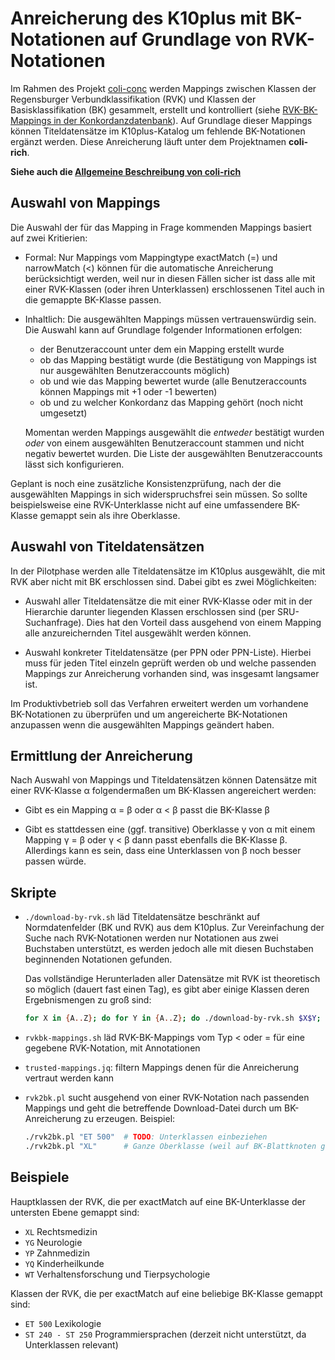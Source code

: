 # Anreicherung des K10plus mit BK-Notationen auf Grundlage von RVK-Notationen

Im Rahmen des Projekt [coli-conc](https://coli-conc.gbv.de/) werden Mappings zwischen Klassen der Regensburger Verbundklassifikation (RVK) und Klassen der Basisklassifikation (BK) gesammelt, erstellt und kontrolliert (siehe [RVK-BK-Mappings in der Konkordanzdatenbank](https://coli-conc.gbv.de/cocoda/app/?toScheme=http%3A%2F%2Furi.gbv.de%2Fterminology%2Fbk%2F&fromScheme=http%3A%2F%2Furi.gbv.de%2Fterminology%2Frvk%2F&search=%7B%22fromScheme%22%3A%22RVK%22%2C%22toScheme%22%3A%22BK%22%7D)). Auf Grundlage dieser Mappings können Titeldatensätze im K10plus-Katalog um fehlende BK-Notationen ergänzt werden. Diese Anreicherung läuft unter dem Projektnamen **coli-rich**.

**Siehe auch die [Allgemeine Beschreibung von coli-rich](../README.md)**

## Auswahl von Mappings

Die Auswahl der für das Mapping in Frage kommenden Mappings basiert auf zwei Kritierien:

* Formal: Nur Mappings vom Mappingtype exactMatch (=) und narrowMatch (<) können für die automatische Anreicherung berücksichtigt werden, weil nur in diesen Fällen sicher ist dass alle mit einer RVK-Klassen (oder ihren Unterklassen) erschlossenen Titel auch in die gemappte BK-Klasse passen.

* Inhaltlich: Die ausgewählten Mappings müssen vertrauenswürdig sein. Die Auswahl kann auf Grundlage folgender Informationen erfolgen:

  * der Benutzeraccount unter dem ein Mapping erstellt wurde
  * ob das Mapping bestätigt wurde (die Bestätigung von Mappings ist nur ausgewählten Benutzeraccounts möglich)
  * ob und wie das Mapping bewertet wurde (alle Benutzeraccounts können Mappings mit +1 oder -1 bewerten)
  * ob und zu welcher Konkordanz das Mapping gehört (noch nicht umgesetzt)

  Momentan werden Mappings ausgewählt die *entweder* bestätigt wurden *oder* von einem ausgewählten Benutzeraccount stammen und nicht negativ bewertet wurden. Die Liste der ausgewählten Benutzeraccounts lässt sich konfigurieren.

Geplant is noch eine zusätzliche Konsistenzprüfung, nach der die ausgewählten Mappings in sich widerspruchsfrei sein müssen. So sollte beispielsweise eine RVK-Unterklasse nicht auf eine umfassendere BK-Klasse gemappt sein als ihre Oberklasse.

## Auswahl von Titeldatensätzen

In der Pilotphase werden alle Titeldatensätze im K10plus ausgewählt, die mit RVK aber nicht mit BK erschlossen sind. Dabei gibt es zwei Möglichkeiten:

* Auswahl aller Titeldatensätze die mit einer RVK-Klasse oder mit in der Hierarchie darunter liegenden Klassen erschlossen sind (per SRU-Suchanfrage). Dies hat den Vorteil dass ausgehend von einem Mapping alle anzureichernden Titel ausgewählt werden können.

* Auswahl konkreter Titeldatensätze (per PPN oder PPN-Liste). Hierbei muss für jeden Titel einzeln geprüft werden ob und welche passenden Mappings zur Anreicherung vorhanden sind, was insgesamt langsamer ist.

Im Produktivbetrieb soll das Verfahren erweitert werden um vorhandene BK-Notationen zu überprüfen und um angereicherte BK-Notationen anzupassen wenn die ausgewählten Mappings geändert haben.

## Ermittlung der Anreicherung

Nach Auswahl von Mappings und Titeldatensätzen können Datensätze mit einer RVK-Klasse α folgendermaßen um BK-Klassen angereichert werden:

* Gibt es ein Mapping α = β oder α < β passt die BK-Klasse β

* Gibt es stattdessen eine (ggf. transitive) Oberklasse γ von α mit einem Mapping γ = β oder γ < β dann passt ebenfalls die BK-Klasse β.
  Allerdings kann es sein, dass eine Unterklassen von β noch besser passen würde.

## Skripte

* `./download-by-rvk.sh` läd Titeldatensätze beschränkt auf Normdatenfelder
  (BK und RVK) aus dem K10plus. Zur Vereinfachung der Suche nach RVK-Notationen
  werden nur Notationen aus zwei Buchstaben unterstützt, es werden jedoch alle
  mit diesen Buchstaben beginnenden Notationen gefunden.

  Das vollständige Herunterladen aller Datensätze mit RVK ist theoretisch so möglich (dauert fast einen
  Tag), es gibt aber einige Klassen deren Ergebnismengen zu groß sind:

  ~~~bash
  for X in {A..Z}; do for Y in {A..Z}; do ./download-by-rvk.sh $X$Y; done; done
  ~~~

* `rvkbk-mappings.sh` läd RVK-BK-Mappings vom Typ < oder = für eine gegebene RVK-Notation, mit Annotationen

* `trusted-mappings.jq`: filtern Mappings denen für die Anreicherung vertraut werden kann

* `rvk2bk.pl` sucht ausgehend von einer RVK-Notation nach passenden Mappings
  und geht die betreffende Download-Datei durch um BK-Anreicherung zu erzeugen. Beispiel:

  ~~~bash
  ./rvk2bk.pl "ET 500"  # TODO: Unterklassen einbeziehen
  ./rvk2bk.pl "XL"      # Ganze Oberklasse (weil auf BK-Blattknoten gemappt)
  ~~~

## Beispiele

Hauptklassen der RVK, die per exactMatch auf eine BK-Unterklasse der untersten Ebene gemappt sind:

* `XL` Rechtsmedizin
* `YG` Neurologie
* `YP` Zahnmedizin
* `YQ` Kinderheilkunde
* `WT` Verhaltensforschung und Tierpsychologie

Klassen der RVK, die per exactMatch auf eine beliebige BK-Klasse gemappt sind:

* `ET 500` Lexikologie
* `ST 240 - ST 250` Programmiersprachen (derzeit nicht unterstützt, da Unterklassen relevant)

